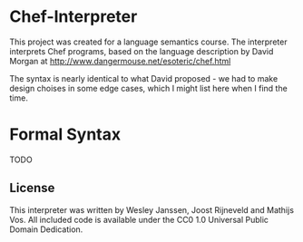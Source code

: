 Chef-Interpreter
================

This project was created for a language semantics course. The interpreter interprets Chef programs, based on the language description by David Morgan at http://www.dangermouse.net/esoteric/chef.html

The syntax is nearly identical to what David proposed - we had to make design choises in some edge cases, which I might list here when I find the time.

Formal Syntax
=============
TODO

## License

This interpreter was written by Wesley Janssen, Joost Rijneveld and Mathijs Vos. All included code is available under the CC0 1.0 Universal Public Domain Dedication.
